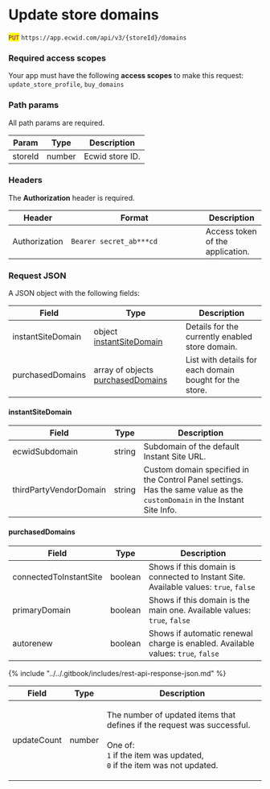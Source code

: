 # Update store domains

<mark style="color:purple;">`PUT`</mark> `https://app.ecwid.com/api/v3/{storeId}/domains`&#x20;

### Required access scopes

Your app must have the following **access scopes** to make this request: `update_store_profile`, `buy_domains`

### Path params

All path params are required.

| Param   | Type   | Description     |
| ------- | ------ | --------------- |
| storeId | number | Ecwid store ID. |

### Headers

The **Authorization** header is required.

<table><thead><tr><th>Header</th><th width="252">Format</th><th>Description</th></tr></thead><tbody><tr><td>Authorization</td><td><code>Bearer secret_ab***cd</code></td><td>Access token of the application.</td></tr></tbody></table>

### Request JSON

A JSON object with the following fields:

| Field             | Type                                                                          | Description                                             |
| ----------------- | ----------------------------------------------------------------------------- | ------------------------------------------------------- |
| instantSiteDomain | object [instantSiteDomain](update-store-domains.md#instantsitedomain)         | Details for the currently enabled store domain.         |
| purchasedDomains  | array of objects [purchasedDomains](update-store-domains.md#purchaseddomains) | List with details for each domain bought for the store. |

#### instantSiteDomain

| Field                  | Type   | Description                                                                                                               |
| ---------------------- | ------ | ------------------------------------------------------------------------------------------------------------------------- |
| ecwidSubdomain         | string | Subdomain of the default Instant Site URL.                                                                                |
| thirdPartyVendorDomain | string | Custom domain specified in the Control Panel settings. Has the same value as the `customDomain` in the Instant Site Info. |

#### purchasedDomains

| Field                  | Type    | Description                                                                          |
| ---------------------- | ------- | ------------------------------------------------------------------------------------ |
| connectedToInstantSite | boolean | Shows if this domain is connected to Instant Site. Available values: `true`, `false` |
| primaryDomain          | boolean | Shows if this domain is the main one. Available values: `true`, `false`              |
| autorenew              | boolean | Shows if automatic renewal charge is enabled. Available values: `true`, `false`      |

{% include "../../.gitbook/includes/rest-api-response-json.md" %}

| Field       | Type   | Description                                                                                                                                                                             |
| ----------- | ------ | --------------------------------------------------------------------------------------------------------------------------------------------------------------------------------------- |
| updateCount | number | <p>The number of updated items that defines if the request was successful.<br><br>One of:<br><code>1</code> if the item was updated,<br><code>0</code> if the item was not updated.</p> |
